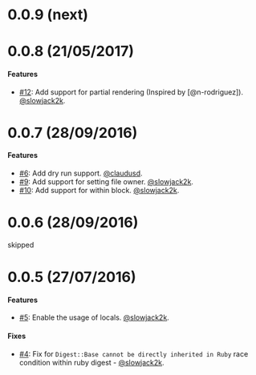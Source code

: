 0.0.9 (next)
==================

0.0.8 (21/05/2017)
==================

#### Features

* [#12](https://github.com/faber-lotto/capistrano-template/pull/12): Add support for partial rendering (Inspired by [@n-rodriguez]). [@slowjack2k](https://github.com/slowjack2k).


0.0.7 (28/09/2016)
==================

#### Features

* [#6](https://github.com/faber-lotto/capistrano-template/pull/6): Add dry run support. [@claudusd](https://github.com/claudusd).
* [#9](https://github.com/faber-lotto/capistrano-template/pull/9): Add support for setting file owner. [@slowjack2k](https://github.com/slowjack2k).
* [#10](https://github.com/faber-lotto/capistrano-template/pull/10): Add support for within block. [@slowjack2k](https://github.com/slowjack2k).

0.0.6 (28/09/2016)
==================

skipped

0.0.5 (27/07/2016)
==================

#### Features

* [#5](https://github.com/faber-lotto/capistrano-template/pull/5): Enable the usage of locals. [@slowjack2k](https://github.com/slowjack2k).

#### Fixes

* [#4](https://github.com/faber-lotto/capistrano-template/pull/4): Fix for `Digest::Base cannot be directly inherited in Ruby` race condition within ruby digest - [@slowjack2k](https://github.com/slowjack2k).